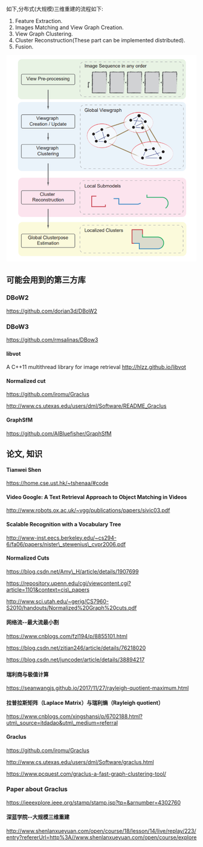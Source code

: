 
如下,分布式(大规模)三维重建的流程如下:
1. Feature Extraction.
2. Images Matching and View Graph Creation.
3. View Graph Clustering.
4. Cluster Reconstruction(These part can be implemented distributed).
5. Fusion.

![avatar](./imgs/Pipeline.png)



## 可能会用到的第三方库

### DBoW2
https://github.com/dorian3d/DBoW2

### DBoW3
https://github.com/rmsalinas/DBow3

#### libvot
A C++11 multithread library for image retrieval http://hlzz.github.io/libvot



#### Normalized cut
https://github.com/iromu/Graclus

http://www.cs.utexas.edu/users/dml/Software/README_Graclus




#### GraphSfM
https://github.com/AIBluefisher/GraphSfM




## 论文, 知识
#### Tianwei Shen

https://home.cse.ust.hk/~tshenaa/#code


#### Video Google: A Text Retrieval Approach to Object Matching in Videos
http://www.robots.ox.ac.uk/~vgg/publications/papers/sivic03.pdf

#### Scalable Recognition with a Vocabulary Tree
http://www-inst.eecs.berkeley.edu/~cs294-6/fa06/papers/nister\_stewenius\_cvpr2006.pdf


#### Normalized Cuts
https://blog.csdn.net/Amy\_H/article/details/1907699

https://repository.upenn.edu/cgi/viewcontent.cgi?article=1101&context=cis\_papers

http://www.sci.utah.edu/~gerig/CS7960-S2010/handouts/Normalized%20Graph%20cuts.pdf


#### 网络流--最大流最小割
https://www.cnblogs.com/fzl194/p/8855101.html


https://blog.csdn.net/zitian246/article/details/76218020


https://blog.csdn.net/juncoder/article/details/38894217

#### 瑞利商与极值计算
https://seanwangjs.github.io/2017/11/27/rayleigh-quotient-maximum.html

#### 拉普拉斯矩阵（Laplace Matrix）与瑞利熵（Rayleigh quotient）
https://www.cnblogs.com/xingshansi/p/6702188.html?utm\_source=itdadao&utm\_medium=referral

#### Graclus
https://github.com/iromu/Graclus

http://www.cs.utexas.edu/users/dml/Software/graclus.html

https://www.pcquest.com/graclus-a-fast-graph-clustering-tool/

### Paper about Graclus
https://ieeexplore.ieee.org/stamp/stamp.jsp?tp=&arnumber=4302760

#### 深蓝学院--大规模三维重建
http://www.shenlanxueyuan.com/open/course/18/lesson/14/live/replay/223/entry?refererUrl=http%3A//www.shenlanxueyuan.com/open/course/explore



